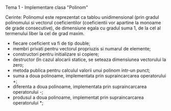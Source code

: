 Tema 1 - Implementare clasa "Polinom"

Cerinte:
Polinomul este reprezentat ca tablou unidimensional (prin gradul polinomului
si vectorul coeficientilor (coeficientii vor apartine la monoame de grade consecutive),
de dimensiune egala cu gradul suma 1, de la cel al termenului liber la cel de grad maxim.
  - fiecare coeficient va fi de tip double;
  - membri privati pentru vectorul propriuzis si numarul de elemente;
  - constructori pentru initializare si copiere;
  - destructor (în cazul alocarii statice, se seteaza dimensiunea vectorului la zero;
  - metoda publica pentru calculul valorii unui polinom intr-un punct;
  - suma a doua polinoame, implementata prin supraincarcarea operatorului +;
  - diferenta a doua polinoame, implementata prin supraincarcarea operatorului -;
  - produsul a doua polinoame, implementat prin supraincarcarea operatorului *;
